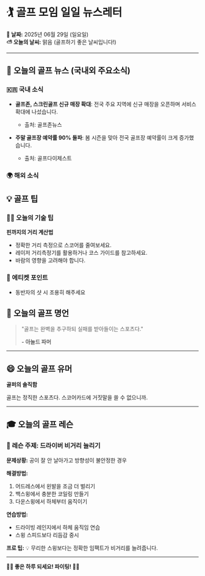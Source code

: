# 🏌️ 골프 모임 일일 뉴스레터

**📅 날짜:** 2025년 06월 29일 (일요일)  
**⛅ 오늘의 날씨:** 맑음 (골프하기 좋은 날씨입니다!)

---

## 📰 오늘의 골프 뉴스 (국내외 주요소식)

### 🇰🇷 국내 소식
- **골프존, 스크린골프 신규 매장 확대**: 전국 주요 지역에 신규 매장을 오픈하며 서비스 확대에 나섰습니다.
  - 출처: 골프존뉴스

- **주말 골프장 예약률 90% 돌파**: 봄 시즌을 맞아 전국 골프장 예약률이 크게 증가했습니다.
  - 출처: 골프다이제스트

### 🌍 해외 소식


## 💡 골프 팁

### 🏌️‍♂️ 오늘의 기술 팁
**핀까지의 거리 계산법**
- 정확한 거리 측정으로 스코어를 줄여보세요.
- 레이저 거리측정기를 활용하거나 코스 가이드를 참고하세요.
- 바람의 영향을 고려해야 합니다.

### 🤝 에티켓 포인트
- 동반자의 샷 시 조용히 해주세요


## 💭 오늘의 골프 명언

> "골프는 완벽을 추구하되 실패를 받아들이는 스포츠다."
> 
> **- 아놀드 파머**

---

## 😄 오늘의 골프 유머

**골퍼의 솔직함**

골프는 정직한 스포츠다. 스코어카드에 거짓말을 쓸 수 없으니까.

---

## 🎓 오늘의 골프 레슨

### 📖 레슨 주제: 드라이버 비거리 늘리기

**문제상황:**
공이 잘 안 날아가고 방향성이 불안정한 경우

**해결방법:**
1. 어드레스에서 왼발을 조금 더 벌리기
2. 백스윙에서 충분한 코일링 만들기
3. 다운스윙에서 하체부터 움직이기

**연습방법:**
- 드라이빙 레인지에서 하체 움직임 연습
- 스윙 스피드보다 리듬감 중시

**프로 팁:**
💡 무리한 스윙보다는 정확한 임팩트가 비거리를 늘려줍니다.

---
**🏌️‍♀️ 좋은 하루 되세요! 파이팅! 🏌️‍♂️**